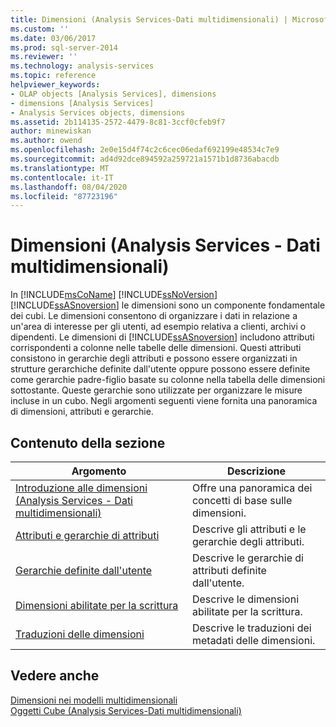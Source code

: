 ```yaml
---
title: Dimensioni (Analysis Services-Dati multidimensionali) | Microsoft Docs
ms.custom: ''
ms.date: 03/06/2017
ms.prod: sql-server-2014
ms.reviewer: ''
ms.technology: analysis-services
ms.topic: reference
helpviewer_keywords:
- OLAP objects [Analysis Services], dimensions
- dimensions [Analysis Services]
- Analysis Services objects, dimensions
ms.assetid: 2b114135-2572-4479-8c81-3ccf0cfeb9f7
author: minewiskan
ms.author: owend
ms.openlocfilehash: 2e0e15d4f74c2c6cec06edaf692199e48534c7e9
ms.sourcegitcommit: ad4d92dce894592a259721a1571b1d8736abacdb
ms.translationtype: MT
ms.contentlocale: it-IT
ms.lasthandoff: 08/04/2020
ms.locfileid: "87723196"
---
```

# <a name="dimensions-analysis-services---multidimensional-data"></a>Dimensioni (Analysis Services - Dati multidimensionali)
  In [!INCLUDE[msCoName](../../includes/msconame-md.md)] [!INCLUDE[ssNoVersion](../../includes/ssnoversion-md.md)] [!INCLUDE[ssASnoversion](../../includes/ssasnoversion-md.md)] le dimensioni sono un componente fondamentale dei cubi. Le dimensioni consentono di organizzare i dati in relazione a un'area di interesse per gli utenti, ad esempio relativa a clienti, archivi o dipendenti. Le dimensioni di [!INCLUDE[ssASnoversion](../../includes/ssasnoversion-md.md)] includono attributi corrispondenti a colonne nelle tabelle delle dimensioni. Questi attributi consistono in gerarchie degli attributi e possono essere organizzati in strutture gerarchiche definite dall'utente oppure possono essere definite come gerarchie padre-figlio basate su colonne nella tabella delle dimensioni sottostante. Queste gerarchie sono utilizzate per organizzare le misure incluse in un cubo. Negli argomenti seguenti viene fornita una panoramica di dimensioni, attributi e gerarchie.  
  
## <a name="in-this-section"></a>Contenuto della sezione  
  
|Argomento|Descrizione|  
|-----------|-----------------|  
|[Introduzione alle dimensioni &#40;Analysis Services - Dati multidimensionali&#41;](dimensions-analysis-services-multidimensional-data.md)|Offre una panoramica dei concetti di base sulle dimensioni.|  
|[Attributi e gerarchie di attributi](attributes-and-attribute-hierarchies.md)|Descrive gli attributi e le gerarchie degli attributi.|  
|[Gerarchie definite dall'utente](user-hierarchies.md)|Descrive le gerarchie di attributi definite dall'utente.|  
|[Dimensioni abilitate per la scrittura](write-enabled-dimensions.md)|Descrive le dimensioni abilitate per la scrittura.|  
|[Traduzioni delle dimensioni](dimension-translations.md)|Descrive le traduzioni dei metadati delle dimensioni.|  
  
## <a name="see-also"></a>Vedere anche  
 [Dimensioni nei modelli multidimensionali](../multidimensional-models/dimensions-in-multidimensional-models.md)   
 [Oggetti Cube &#40;Analysis Services-Dati multidimensionali&#41;](../multidimensional-models-olap-logical-cube-objects/cube-objects-analysis-services-multidimensional-data.md)  
  
  
